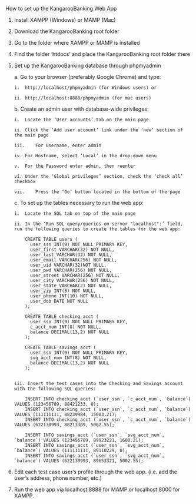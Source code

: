How to set up the KangarooBanking Web App

1.	Install XAMPP (Windows) or MAMP (Mac)
2.	Download the KangarooBanking root folder
3.	Go to the folder where XAMPP or MAMP is installed
4.	Find the folder ‘htdocs’ and place the KangarooBanking root folder there
5.	Set up the KangarooBanking database through phpmyadmin

    a.	Go to your browser (preferably Google Chrome) and type:
    
        i.	http://localhost/phpmyadmin (for Windows users) or
        
        ii.	http://localhost:8888/phpmyadmin (for mac users)
    
    b.	Create an admin user with database-wide privileges:
    
        i.	Locate the ‘User accounts’ tab on the main page
        
        ii.	Click the ‘Add user account’ link under the ‘new’ section of the main page
        
        iii.	For Username, enter admin
        
        iv.	For Hostname, select ‘Local’ in the drop-down menu
        
        v.	For the Password enter admin, then reenter
        
        vi.	Under the ‘Global privileges’ section, check the ‘check all’ checkbox
        
        vii.	Press the ‘Go’ button located in the bottom of the page   
    
    c.	To set up the tables necessary to run the web app:
    
        i.	Locate the SQL tab on top of the main page
        
        ii.	In the ‘Run SQL query/queries on server "localhost":’ field, run the following queries to create the tables for the web app:

            CREATE TABLE users (
              user_ssn INT(9) NOT NULL PRIMARY KEY,
              user_first VARCHAR(32) NOT NULL,
              user_last VARCHAR(32) NOT NULL,
              user_email VARCHAR(256) NOT NULL,
              user_uid VARCHAR(32)NOT NULL,
              user_pwd VARCHAR(256) NOT NULL,
              user_street VARCHAR(256) NOT NULL,
              user_city VARCHAR(256) NOT NULL,
              user_state VARCHAR(2) NOT NULL,
              user_zip INT(5) NOT NULL,
              user_phone INT(10) NOT NULL,
              user_dob DATE NOT NULL
            );

            CREATE TABLE checking_acct (
              user_ssn INT(9) NOT NULL PRIMARY KEY,
              c_acct_num INT(8) NOT NULL,
              balance DECIMAL(13,2) NOT NULL
            );

            CREATE TABLE savings_acct (
              user_ssn INT(9) NOT NULL PRIMARY KEY,
              svg_acct_num INT(8) NOT NULL,
              balance DECIMAL(13,2) NOT NULL
            );


        iii. Insert the test cases into the Checking and Savings account with the following SQL queries:

            INSERT INTO checking_acct (`user_ssn`, `c_acct_num`, `balance`) VALUES (123456789, 88421233, 0); 
            INSERT INTO checking_acct (`user_ssn`, `c_acct_num`, `balance`) VALUES (111111111, 88239984, 15003.21);
            INSERT INTO checking_acct (`user_ssn`, `c_acct_num`, `balance`) VALUES (622130993, 88213309, 5002.55);

            INSERT INTO savings_acct (`user_ssn`, `svg_acct_num`, `balance`) VALUES (123456789, 89923221, 1600.21);
            INSERT INTO savings_acct (`user_ssn`, `svg_acct_num`, `balance`) VALUES (111111111, 89110229, 0);
            INSERT INTO savings_acct (`user_ssn`, `svg_acct_num`, `balance`) VALUES (622130993, 89653321, 5002.55);             
            
6.	Edit each test case user’s profile through the web app. (i.e. add the user’s address, phone number, etc.)

7.	Run the web app via localhost:8888 for MAMP or localhost:8000 for XAMPP.
